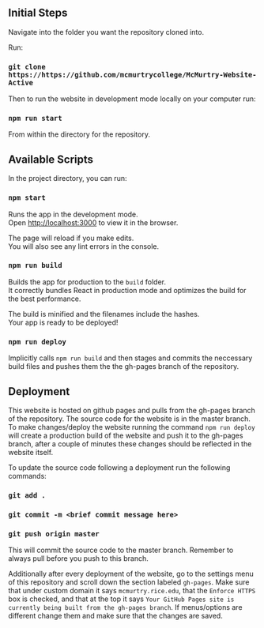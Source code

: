## Initial Steps

Navigate into the folder you want the repository cloned into.

Run:
### `git clone https://https://github.com/mcmurtrycollege/McMurtry-Website-Active`

Then to run the website in development mode locally on your computer run:

### `npm run start` 

From within the directory for the repository.


## Available Scripts

In the project directory, you can run:

### `npm start`

Runs the app in the development mode.<br>
Open [http://localhost:3000](http://localhost:3000) to view it in the browser.

The page will reload if you make edits.<br>
You will also see any lint errors in the console.

### `npm run build`

Builds the app for production to the `build` folder.<br>
It correctly bundles React in production mode and optimizes the build for the best performance.

The build is minified and the filenames include the hashes.<br>
Your app is ready to be deployed!

###  `npm run deploy`

Implicitly calls `npm run build` and then stages and commits the neccessary build files and pushes them the the gh-pages branch of the repository.

## Deployment

This website is hosted on github pages and pulls from the gh-pages branch of the repository. The source code for the website is in the master branch. To make changes/deploy the website running the command `npm run deploy` will create a production build of the website and push it to the gh-pages branch, after a couple of minutes these changes should be reflected in the website itself. 

To update the source code following a deployment run the following commands:

### `git add .`
### `git commit -m <brief commit message here>`
### `git push origin master`

This will commit the source code to the master branch. Remember to always pull before you push to this branch. 

  Additionally after every deployment of the website, go to the settings menu of this repository and scroll down the section labeled `gh-pages`. Make sure that under custom domain it says `mcmurtry.rice.edu`, that the `Enforce HTTPS` box is checked, and that at the top it says `Your GitHub Pages site is currently being built from the gh-pages branch`. If menus/options are different change them and make sure that the changes are saved.
